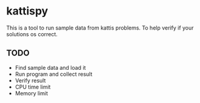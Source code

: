 # kattispy
This is a tool to run sample data from kattis problems. To help verify if your solutions os correct.



## TODO
* Find sample data and load it
* Run program and collect result
* Verify result
* CPU time limit
* Memory limit